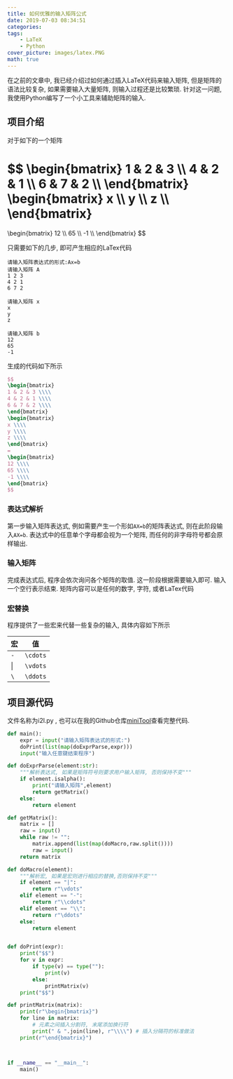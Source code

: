```yaml
---
title: 如何优雅的输入矩阵公式
date: 2019-07-03 08:34:51
categories:
tags:
    - LaTeX
    - Python
cover_picture: images/latex.PNG
math: true
---
```



在之前的文章中, 我已经介绍过如何通过插入LaTeX代码来输入矩阵, 但是矩阵的语法比较复杂, 如果需要输入大量矩阵, 则输入过程还是比较繁琐. 针对这一问题, 我使用Python编写了一个小工具来辅助矩阵的输入.

项目介绍
---------------

对于如下的一个矩阵

$$
\begin{bmatrix}
1 & 2 & 3 \\\\
4 & 2 & 1 \\\\
6 & 7 & 2 \\\\
\end{bmatrix}
\begin{bmatrix}
x \\\\
y \\\\
z \\\\
\end{bmatrix}
=
\begin{bmatrix}
12 \\\\
65 \\\\
-1 \\\\
\end{bmatrix}
$$

只需要如下的几步, 即可产生相应的LaTex代码
```
请输入矩阵表达式的形式:Ax=b
请输入矩阵 A
1 2 3
4 2 1
6 7 2

请输入矩阵 x
x
y
z

请输入矩阵 b
12
65
-1
```

生成的代码如下所示
``` LaTeX
$$
\begin{bmatrix}
1 & 2 & 3 \\\\
4 & 2 & 1 \\\\
6 & 7 & 2 \\\\
\end{bmatrix}
\begin{bmatrix}
x \\\\
y \\\\
z \\\\
\end{bmatrix}
=
\begin{bmatrix}
12 \\\\
65 \\\\
-1 \\\\
\end{bmatrix}
$$
```

### 表达式解析

第一步输入矩阵表达式, 例如需要产生一个形如`AX=b`的矩阵表达式, 则在此阶段输入`AX=b`. 表达式中的任意单个字母都会视为一个矩阵, 而任何的非字母符号都会原样输出.


### 输入矩阵
完成表达式后, 程序会依次询问各个矩阵的取值. 这一阶段根据需要输入即可. 输入一个空行表示结束. 矩阵内容可以是任何的数字, 字符, 或者LaTex代码

### 宏替换

程序提供了一些宏来代替一些复杂的输入, 具体内容如下所示

宏          | 值
------------|--------------------
`-`         | `\cdots`
&#124;      | `\vdots`
`\`         | `\ddots`



项目源代码
-------------

文件名称为i2l.py , 也可以在我的Github仓库[miniTool](https://github.com/LiZeC123/miniTools)查看完整代码.

``` py
def main():
    expr = input("请输入矩阵表达式的形式:")
    doPrint(list(map(doExprParse,expr)))    
    input("输入任意键结束程序")

def doExprParse(element:str):
    """解析表达式, 如果是矩阵符号则要求用户输入矩阵, 否则保持不变"""
    if element.isalpha():
        print("请输入矩阵",element)
        return getMatrix()
    else:
        return element

def getMatrix():
    matrix = []
    raw = input()
    while raw != "":
        matrix.append(list(map(doMacro,raw.split())))
        raw = input()
    return matrix

def doMacro(element):
    """解析宏, 如果是宏则进行相应的替换,否则保持不变"""
    if element == "|":
        return r"\vdots"
    elif element == "-":
        return r"\\cdots"
    elif element == "\\":
        return r"\ddots"
    else:
        return element


def doPrint(expr):
    print("$$")
    for v in expr:
        if type(v) == type(""):
            print(v)
        else:
            printMatrix(v)
    print("$$")

def printMatrix(matrix):
    print(r"\begin{bmatrix}")
    for line in matrix:
        # 元素之间插入分割符, 末尾添加换行符
        print(" & ".join(line), r"\\\\") # 插入分隔符的标准做法
    print(r"\end{bmatrix}")



if __name__ == "__main__":
    main()
```